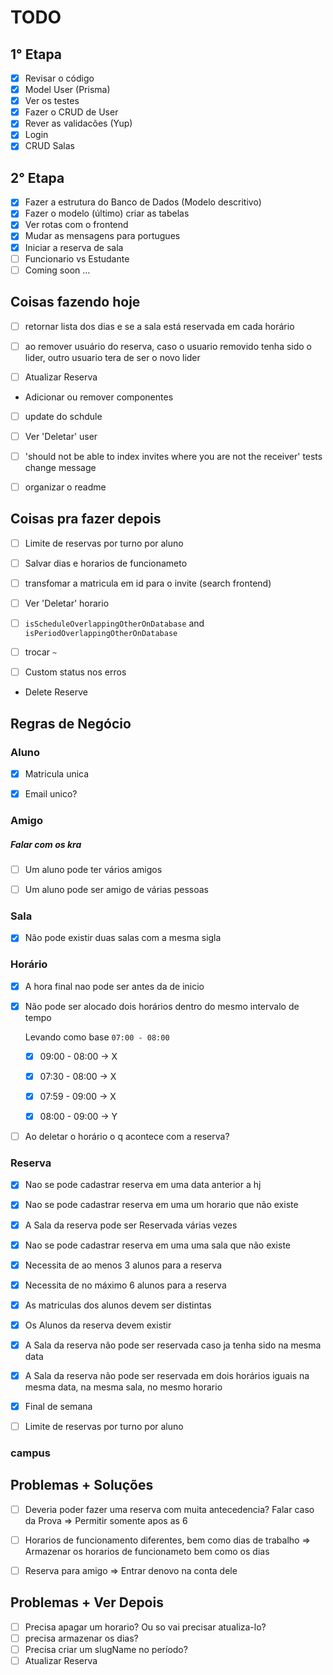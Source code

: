 # TODO

## 1° Etapa
- [x] Revisar o código
- [x] Model User (Prisma)
- [x] Ver os testes
- [x] Fazer o CRUD de User
- [x] Rever as validacões (Yup)
- [x] Login
- [x] CRUD Salas

## 2° Etapa
- [x] Fazer a estrutura do Banco de Dados (Modelo descritivo)
- [x] Fazer o modelo (último) criar as tabelas
- [x] Ver rotas com o frontend
- [x] Mudar as mensagens para portugues
- [x] Iniciar a reserva de sala
- [ ] Funcionario vs Estudante
- [ ] Coming soon ...

## Coisas fazendo hoje
- [ ] retornar lista dos dias e se a sala está reservada em cada horário
- [ ] ao remover usuário do reserva, caso o usuario removido tenha sido o lider, outro usuario tera de ser o novo lider

- [ ] Atualizar Reserva
 - Adicionar ou remover componentes

- [ ] update do schdule
- [ ] Ver 'Deletar' user

- [ ] 'should not be able to index invites where you are not the receiver' tests change message
- [ ] organizar o readme

## Coisas pra fazer depois
- [ ] Limite de reservas por turno por aluno
- [ ] Salvar dias e horarios de funcionameto

- [ ] transfomar a matricula em id para o invite (search frontend)
- [ ] Ver 'Deletar' horario

- [ ] `isScheduleOverlappingOtherOnDatabase` and `isPeriodOverlappingOtherOnDatabase`

- [ ] trocar `~`

- [ ] Custom status nos erros
- Delete Reserve


## Regras de Negócio

### Aluno
- [x] Matricula unica
- [x] Email unico?


### Amigo

##### Falar com os kra
- [ ] Um aluno pode ter vários amigos
- [ ] Um aluno pode ser amigo de várias pessoas


### Sala
- [x] Não pode existir duas salas com a mesma sigla


### Horário
- [x] A hora final nao pode ser antes da de inicio
- [x] Não pode ser alocado dois horários dentro do mesmo intervalo de tempo

  Levando como base `07:00 - 08:00`
  - [x] 09:00 - 08:00 -> X

  - [x] 07:30 - 08:00 -> X
  - [x] 07:59 - 09:00 -> X

  - [x] 08:00 - 09:00 -> Y

- [ ] Ao deletar o horário o q acontece com a reserva?


### Reserva
- [x] Nao se pode cadastrar reserva em uma data anterior a hj
- [x] Nao se pode cadastrar reserva em uma um horario que não existe
- [x] A Sala da reserva pode ser Reservada várias vezes
- [x] Nao se pode cadastrar reserva em uma uma sala que não existe
- [x] Necessita de ao menos 3 alunos para a reserva
- [x] Necessita de no máximo 6 alunos para a reserva
- [x] As matriculas dos alunos devem ser distintas
- [x] Os Alunos da reserva devem existir
- [x] A Sala da reserva não pode ser reservada caso ja tenha sido na mesma data
- [x] A Sala da reserva não pode ser reservada em dois horários iguais na mesma data, na mesma sala, no mesmo horario
- [x] Final de semana

- [ ] Limite de reservas por turno por aluno

### campus

## Problemas + Soluções
- [ ] Deveria poder fazer uma reserva com muita antecedencia? Falar caso da Prova ⇒ Permitir somente apos as 6
- [ ] Horarios de funcionamento diferentes, bem como dias de trabalho => Armazenar os horarios de funcionameto bem como os dias
- [ ] Reserva para amigo => Entrar denovo na conta dele


## Problemas + Ver Depois
- [ ] Precisa apagar um horario? Ou so vai precisar atualiza-lo?
- [ ] precisa armazenar os dias?
- [ ] Precisa criar um slugName no período?
- [ ] Atualizar Reserva

